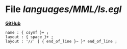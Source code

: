 # File _languages/MML/ls.egl_
**[GitHub](https://github.com/softlang/yas/blob/master/languages/MML/ls.egl)**
```
name : { csymf }+ ;
layout : { space }+ ;
layout : '//' { { end_of_line }~ }* end_of_line ;
```
